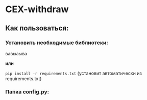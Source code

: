 # CEX-withdraw
## Как пользоваться:
### Установить необходимые библиотеки:

вавыаыва              

**или** 

```pip install -r requirements.txt``` (установит автоматически из requirements.txt)
### Папка config.py:

